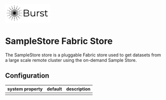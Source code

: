 ![Burst](../../doc/burst_small.png "")

# SampleStore Fabric Store
The SampleStore store is a pluggable Fabric store used to get datasets from a large
scale remote cluster using the on-demand Sample Store.

## Configuration
|  system property |  default |  description |
|---|---|---|
|   |   |    |
